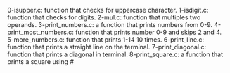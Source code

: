 0-isupper.c: function that checks for uppercase character.
1-isdigit.c: function that checks for digits.
2-mul.c: function that multiples two operands.
3-print_numbers.c: a function that prints numbers from 0-9.
4-print_most_numbers.c: function that prints number 0-9 and skips 2 and 4.
5-more_numbers.c: function that prints 1-14 10 times.
6-print_line.c: function that prints a straight line on the terminal.
7-print_diagonal.c: function that prints a diagonal in terminal.
8-print_square.c: a function that prints a square using #
